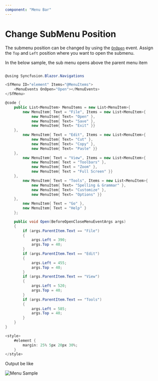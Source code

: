 ```yaml
---
component: "Menu Bar"
---
```


# Change SubMenu Position

The submenu position can be changed by using the [`OnOpen`](https://help.syncfusion.com/cr/blazor/Syncfusion.Blazor~Syncfusion.Blazor.Navigations.MenuEvents~OnOpen.html) event. Assign the `Top` and `Left` position where you want to open the submenu.

In the below sample, the sub menu opens above the parent menu item

```csharp

@using Syncfusion.Blazor.Navigations

<SfMenu ID="element" Items="@MenuItems">
    <MenuEvents OnOpen="Open"></MenuEvents>
</SfMenu>

@code {
    public List<MenuItem> MenuItems = new List<MenuItem>{
        new MenuItem{ Text = "File", Items = new List<MenuItem>{
            new MenuItem{ Text= "Open" },
            new MenuItem{ Text= "Save" },
            new MenuItem{ Text= "Exit" }}
    },
        new MenuItem{ Text = "Edit", Items = new List<MenuItem>{
            new MenuItem{ Text= "Cut" },
            new MenuItem{ Text= "Copy" },
            new MenuItem{ Text= "Paste" }}
    },
        new MenuItem{ Text = "View", Items = new List<MenuItem>{
            new MenuItem{ Text = "Toolbars" },
            new MenuItem{ Text = "Zoom" },
            new MenuItem{ Text = "Full Screen" }}
    },
        new MenuItem{ Text = "Tools", Items = new List<MenuItem>{
            new MenuItem{ Text= "Spelling & Grammar" },
            new MenuItem{ Text= "Customize" },
            new MenuItem{ Text= "Options" }}
    },
        new MenuItem{ Text = "Go" },
        new MenuItem{ Text = "Help" }
    };

    public void Open(BeforeOpenCloseMenuEventArgs args)
    {
        if (args.ParentItem.Text == "File")
        {
            args.Left = 390;
            args.Top = 40;
        }
        if (args.ParentItem.Text == "Edit")
        {
            args.Left = 455;
            args.Top = 40;
        }
        if (args.ParentItem.Text == "View")
        {
            args.Left = 520;
            args.Top = 40;
        }
        if (args.ParentItem.Text == "Tools")
        {
            args.Left = 585;
            args.Top = 40;
        }
    }
}

<style>
    #element {
        margin: 25% 5px 20px 30%;
    }
</style>

```

Output be like

![Menu Sample](./../images/menu-position.png)